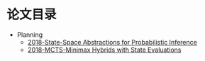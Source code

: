 # 论文目录


* Planning
	* [2018-State-Space Abstractions for Probabilistic Inference](https://github.com/gdhucoder/FIP/blob/master/paper/2018_Stefan%2C%20Schr%2C%20Bader_Unknown_State-Space%20Abstractions%20for%20Probabilistic%20Inference%20A%20Systematic%20Review.pdf)
	* [2018-MCTS-Minimax Hybrids with State Evaluations](https://github.com/gdhucoder/FIP/blob/master/paper/2018_Baier%2C%20Winands_IJCAI%20International%20Joint%20Conference%20on%20Artificial%20Intelligence_MCTS-minimax%20hybrids%20with%20state%20evaluations.pdf)

